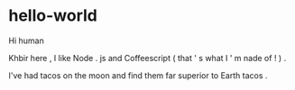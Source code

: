 # hello-world

Hi human

Khbir here , I like Node . js and Coffeescript ( that ' s what I ' m nade of ! ) .

I've had tacos on the moon and find them far superior to Earth tacos .


